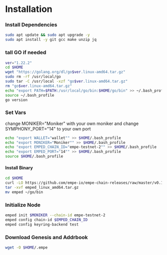 # Installation

### Install Dependencies

```bash
sudo apt update && sudo apt upgrade -y 
sudo apt install -y git gcc make unzip jq
```

### tall GO if needed <a href="#tall-go-if-needed" id="tall-go-if-needed"></a>

```bash
ver="1.22.2"
cd $HOME
wget "https://golang.org/dl/go$ver.linux-amd64.tar.gz"
sudo rm -rf /usr/local/go
sudo tar -C /usr/local -xzf "go$ver.linux-amd64.tar.gz"
rm "go$ver.linux-amd64.tar.gz"
echo "export PATH=$PATH:/usr/local/go/bin:$HOME/go/bin" >> ~/.bash_profile
source ~/.bash_profile
go version
```

### Set Vars <a href="#sett-vars" id="sett-vars"></a>

change MONIKER="Moniker" with your own moniker and change SYMPHONY\_PORT="14" to your own port

```bash
echo "export WALLET="wallet"" >> $HOME/.bash_profile
echo "export MONIKER="Moniker"" >> $HOME/.bash_profile
echo "export EMPED_CHAIN_ID="empe-testnet-2"" >> $HOME/.bash_profile
echo "export EMPED_PORT="14"" >> $HOME/.bash_profile
source $HOME/.bash_profile
```

#### Install Binary <a href="#install-binary" id="install-binary"></a>

```bash
cd $HOME
curl -LO https://github.com/empe-io/empe-chain-releases/raw/master/v0.1.0/emped_linux_amd64.tar.gz
tar -xvf emped_linux_amd64.tar.gz 
mv emped ~/go/bin
```

### Initialize Node <a href="#initialize-node" id="initialize-node"></a>

```bash
emped init $MONIKER --chain-id empe-testnet-2
emped config chain-id $EMPED_CHAIN_ID
emped config keyring-backend test
```

### Download Genesis and Addrbook <a href="#download-genesis-and-addrbook" id="download-genesis-and-addrbook"></a>

```bash
wget -O $HOME/.empe
```
